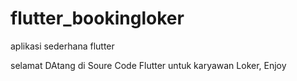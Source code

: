 # flutter_bookingloker
aplikasi sederhana flutter

selamat DAtang di Soure Code Flutter untuk karyawan Loker, Enjoy
